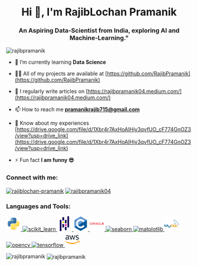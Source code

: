 
<h1 align="center">Hi 👋, I'm RajibLochan Pramanik</h1>
<h3 align="center">An Aspiring Data-Scientist from India, exploring AI and Machine-Learning."</h3>


<p align="left"> <img src="https://komarev.com/ghpvc/?username=rajibpramanik&label=Profile%20views&color=0e75b6&style=flat" alt="rajibpramanik" /> </p>

- 🌱 I’m currently learning **Data Science**

- 👨‍💻 All of my projects are available at [https://github.com/RajibPramanik](https://github.com/RajibPramanik)

- 📝 I regularly write articles on [https://rajibpramanik04.medium.com/](https://rajibpramanik04.medium.com/)

- 📫 How to reach me **pramanikrajib715@gmail.com**

- 📄 Know about my experiences [https://drive.google.com/file/d/1Xbr4r7AxHoAIHiy3qvfUO_cF774GnOZ3/view?usp=drive_link](https://drive.google.com/file/d/1Xbr4r7AxHoAIHiy3qvfUO_cF774GnOZ3/view?usp=drive_link)

- ⚡ Fun fact **I am funny 😎**

<h3 align="left">Connect with me:</h3>
<p align="left">
<a href="https://linkedin.com/in/rajiblochan-pramanik" target="blank"><img align="center" src="https://raw.githubusercontent.com/rahuldkjain/github-profile-readme-generator/master/src/images/icons/Social/linked-in-alt.svg" alt="rajiblochan-pramanik" height="30" width="40" /></a>
<a href="https://medium.com/rajibpramanik04" target="blank"><img align="center" src="https://raw.githubusercontent.com/rahuldkjain/github-profile-readme-generator/master/src/images/icons/Social/medium.svg" alt="rajibpramanik04" height="30" width="40" /></a>
</p>

<h3 align="left">Languages and Tools:</h3>
<p align="left"> 
  <!-- Python -->
  <a href="https://www.python.org" target="_blank" rel="noreferrer"> 
    <img src="https://raw.githubusercontent.com/devicons/devicon/master/icons/python/python-original.svg" alt="python" width="40" height="40"/> 
  </a> 
  <!-- Scikit-Learn -->
  <a href="https://scikit-learn.org/" target="_blank" rel="noreferrer"> 
    <img src="https://upload.wikimedia.org/wikipedia/commons/0/05/Scikit_learn_logo_small.svg" alt="scikit_learn" width="40" height="40"/> 
  </a> 
  <!-- Pandas -->
  <a href="https://pandas.pydata.org/" target="_blank" rel="noreferrer"> 
    <img src="https://raw.githubusercontent.com/devicons/devicon/2ae2a900d2f041da66e950e4d48052658d850630/icons/pandas/pandas-original.svg" alt="pandas" width="40" height="40"/> 
  </a> 
  <!-- C -->
  <a href="https://www.cprogramming.com/" target="_blank" rel="noreferrer"> 
    <img src="https://raw.githubusercontent.com/devicons/devicon/master/icons/c/c-original.svg" alt="c" width="40" height="40"/> 
  </a> 
  <!-- Oracle -->
  <a href="https://www.oracle.com/" target="_blank" rel="noreferrer"> 
    <img src="https://raw.githubusercontent.com/devicons/devicon/master/icons/oracle/oracle-original.svg" alt="oracle" width="40" height="40"/> 
  </a> 
  <!-- Seaborn -->
  <a href="https://seaborn.pydata.org/" target="_blank" rel="noreferrer"> 
    <img src="https://seaborn.pydata.org/_images/logo-mark-lightbg.svg" alt="seaborn" width="40" height="40"/> 
  </a> 
  <!-- Matplotlib -->
  <a href="https://matplotlib.org/" target="_blank" rel="noreferrer"> 
    <img src="https://upload.wikimedia.org/wikipedia/commons/8/84/Matplotlib_icon.svg" alt="matplotlib" width="40" height="40"/> 
  </a> 
  <!-- MySQL -->
  <a href="https://www.mysql.com/" target="_blank" rel="noreferrer"> 
    <img src="https://raw.githubusercontent.com/devicons/devicon/master/icons/mysql/mysql-original-wordmark.svg" alt="mysql" width="40" height="40"/> 
  </a> 
  <!-- OpenCV -->
  <a href="https://opencv.org/" target="_blank" rel="noreferrer"> 
    <img src="https://www.vectorlogo.zone/logos/opencv/opencv-icon.svg" alt="opencv" width="40" height="40"/> 
  </a> 
  <!-- TensorFlow -->
  <a href="https://www.tensorflow.org" target="_blank" rel="noreferrer"> 
    <img src="https://www.vectorlogo.zone/logos/tensorflow/tensorflow-icon.svg" alt="tensorflow" width="40" height="40"/> 
  </a> 
  <!-- AWS -->
  <a href="https://aws.amazon.com" target="_blank" rel="noreferrer"> 
    <img src="https://raw.githubusercontent.com/devicons/devicon/master/icons/amazonwebservices/amazonwebservices-original-wordmark.svg" alt="aws" width="40" height="40"/> 
  </a> 
</p>



<p><img align="left" src="https://github-readme-stats.vercel.app/api/top-langs?username=rajibpramanik&show_icons=true&locale=en&layout=compact" alt="rajibpramanik" /></p>

<p>&nbsp;<img align="center" src="https://github-readme-stats.vercel.app/api?username=rajibpramanik&show_icons=true&locale=en" alt="rajibpramanik" /></p>

